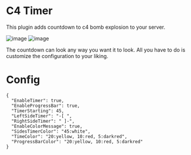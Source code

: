 # C4 Timer
This plugin adds countdown to c4 bomb explosion to your server.

![image](https://i.imgur.com/rE9S8ag.jpg)
![image](https://imgur.com/h0Q63KB)

The countdown can look any way you want it to look.
All you have to do is customize the configuration to your liking.

# Config
```
{
  "EnableTimer": true,
  "EnableProgressBar": true,
  "TimerStarting": 45,
  "LeftSideTimer": "-[ ",
  "RightSideTimer": " ]-",
  "EnableColorMessage": true,
  "SidesTimerColor": "45:white",
  "TimeColor": "20:yellow, 10:red, 5:darkred",
  "ProgressBarColor": "20:yellow, 10:red, 5:darkred"
}

